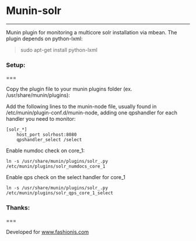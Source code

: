 # Munin-solr
-------------

Munin plugin for monitoring a multicore solr installation via mbean.
The plugin depends on python-lxml:
> sudo apt-get install python-lxml

### Setup:
===

Copy the plugin file to your munin plugins folder (ex. /usr/share/munin/plugins):

Add the following lines to the munin-node file, usually found in /etc/munin/plugin-conf.d/munin-node, adding one qpshandler for each handler you need to monitor:

    [solr_*]
        host_port solrhost:8080 
        qpshandler_select /select


Enable numdoc check on core_1:

    ln -s /usr/share/munin/plugins/solr_.py /etc/munin/plugins/solr_numdocs_core_1


Enable qps check on the select handler for core_1

    ln -s /usr/share/munin/plugins/solr_.py /etc/munin/plugins/solr_qps_core_1_select


### Thanks:
===

Developed for www.fashionis.com
